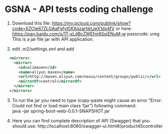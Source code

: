 # GSNA - API tests coding challenge

1) Download this file: https://my.pcloud.com/publink/show?code=XZCte67ZLGAaFgfyl0XXqzarhktJeX1dx4fV
or here: https://pan.baidu.com/s/1T-xLdBcZWEfm9SoiENuM-w  passcode: ureg
This is a jar file jar with API application.

2) edit .m2/settings.xml and add
```xml
  <mirrors>
    <mirror>
      <id>alimaven</id>
      <name>aliyun maven</name>
      <url>http://maven.aliyun.com/nexus/content/groups/public/</url>
      <mirrorOf>central</mirrorOf>
    </mirror>
  </mirrors>
```
3) To run the jar you need to type (copy-paste might cause an error “Error: Could not find or load main class ?jar”) following command:<br/>
java –jar spring-boot-web-0.0.1-SNAPSHOT.jar

4) Here you can find complete description of API (Swagger) that you should use:
http://localhost:8080/swagger-ui.html#/product45controller
